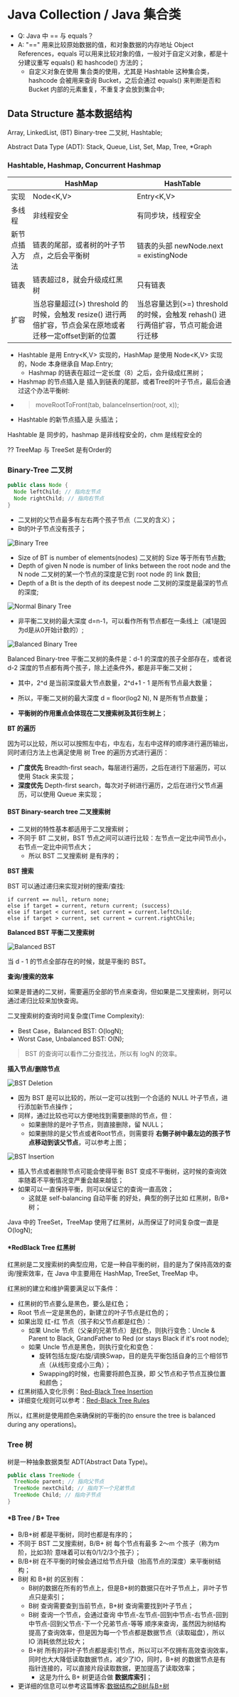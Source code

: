 # Java Collection / Java 集合类

- Q: Java 中 == 与 equals？
- A: "==" 用来比较原始数据的值，和对象数据的内存地址 Object References，equals 可以用来比较对象的值，一般对于自定义对象，都是十分建议重写 equals() 和 hashcode() 方法的；
  + 自定义对象在使用 集合类的使用，尤其是 Hashtable 这种集合类，hashcode 会被用来查询 Bucket，之后会通过 equals() 来判断是否和 Bucket 内部的元素重复，不重复才会放到集合中;

## Data Structure 基本数据结构

Array, LinkedList, (BT) Binary-tree 二叉树, Hashtable;

Abstract Data Type (ADT): Stack, Queue, List, Set, Map, Tree, \*Graph

### Hashtable, Hashmap, Concurrent Hashmap

||HashMap|HashTable|
|-|-|-|
|实现|Node<K,V>|Entry<K,V>|
|多线程|非线程安全|有同步块，线程安全|
|新节点插入方法|链表的尾部，或者树的叶子节点，之后会平衡树|链表的头部 newNode.next = existingNode|
|链表|链表超过8，就会升级成红黑树|只有链表|
|扩容|当总容量超过(>) threshold 的时候，会触发 resize() 进行两倍扩容，节点会呆在原地或者迁移一定offset到新的位置|当总容量达到(>=) threshold的时候，会触发 rehash() 进行两倍扩容，节点可能会进行迁移|

- Hashtable 是用 Entry<K,V> 实现的，HashMap 是使用 Node<K,V> 实现的，Node 本身继承自 Map.Entry;
  + Hashmap 的链表在超过一定长度（8）之后，会升级成红黑树；
- Hashmap 的节点插入是 插入到链表的尾部，或者Tree的叶子节点，最后会通过这个办法平衡树:
- >moveRootToFront(tab, balanceInsertion(root, x));
- Hashtable 的新节点插入是 头插法；

Hashtable 是 同步的，hashmap 是非线程安全的，chm 是线程安全的

?? TreeMap 与 TreeSet 是有Order的

### Binary-Tree 二叉树

```java
public class Node {
  Node leftChild; // 指向左节点
  Node rightChild; // 指向右节点
}
```

- 二叉树的父节点最多有左右两个孩子节点（二叉的含义）；
- Bt的叶子节点没有孩子；

![Binary Tree](../assets/images/binary-tree.png)
- Size of BT is number of elements(nodes) 二叉树的 Size 等于所有节点数;
- Depth of given N node is number of links between the root node and the N node 二叉树的某一个节点的深度是它到 root node 的 link 数目;
- Depth of a Bt is the depth of its deepest node 二叉树的深度是最深的节点的深度;

![Normal Binary Tree](../assets/images/binary-tree.normal.png)

- 非平衡二叉树的最大深度 d=n-1，可以看作所有节点都在一条线上（减1是因为d是从0开始计数的）;

![Balanced Binary Tree](../assets/images/balanced-bt.png)

Balanced Binary-tree 平衡二叉树的条件是：d-1 的深度的孩子全部存在，或者说 d-2 深度的节点都有两个孩子，除上述条件外，都是非平衡二叉树；

- 其中，2^d 是当前深度最大节点数量，2^d+1 - 1 是所有节点最大数量；
- 所以，平衡二叉树的最大深度 d = floor(log2 N), N 是所有节点数量；

- __平衡树的作用重点会体现在二叉搜索树及其衍生树上__；

__BT 的遍历__

因为可以比较，所以可以按照左中右，中左右，左右中这样的顺序进行遍历输出，同时递归方法上也满足使用 树 Tree 的遍历方式进行遍历：
- __广度优先__ Breadth-first seach，每层进行遍历，之后在进行下层遍历，可以使用 Stack 来实现；
- __深度优先__ Depth-first search，每次对子树进行遍历，之后在进行父节点遍历，可以使用 Queue 来实现；

#### BST Binary-search tree 二叉搜索树

- 二叉树的特性基本都适用于二叉搜索树；
- 不同于 BT 二叉树，BST 节点之间可以进行比较：左节点一定比中间节点小，右节点一定比中间节点大；
  + 所以 BST 二叉搜索树 是有序的；

__BST 搜索__

BST 可以通过递归来实现对树的搜索/查找:
```text
if current == null, return none;
else if target = current, return current; (success)
else if target < current, set current = current.leftChild;
else if target > current, set current = current.rightChile;
```

__Balanced BST 平衡二叉搜索树__

![Balanced BST](../assets/images/balanced-bst.png)

当 d - 1 的节点全部存在的时候，就是平衡的 BST。

__查询/搜索的效率__

如果是普通的二叉树，需要遍历全部的节点来查询，但如果是二叉搜索树，则可以通过递归比较来加快查询。

二叉搜索树的查询时间复杂度(Time Complexity):
- Best Case，Balanced BST: O(logN);
- Worst Case, Unbalanced BST: O(N);

>BST 的查询可以看作二分查找法，所以有 logN 的效率。

__插入节点/删除节点__

![BST Deletion](../assets/images/bst.deletion.png)

- 因为 BST 是可以比较的，所以一定可以找到一个合适的 NULL 叶子节点，进行添加新节点操作；
- 同样，通过比较也可以方便地找到需要删除的节点，但：
  + 如果删除的是叶子节点，则直接删除，留 NULL；
  + 如果删除的是父节点或者Root节点，则需要将 __右侧子树中最左边的孩子节点移动到该父节点__，可以参考上图；

![BST Insertion](../assets/images/bst.insertion.png)

- 插入节点或者删除节点可能会使得平衡 BST 变成不平衡树，这时候的查询效率随着不平衡情况变严重会越来越低；
- 如果可以一直保持平衡，则可以保证它的查询一直高效；
  + 这就是 self-balancing 自动平衡 的好处，典型的例子比如 红黑树，B/B+ 树；

Java 中的 TreeSet，TreeMap 使用了红黑树，从而保证了时间复杂度一直是 O(logN);

#### \*RedBlack Tree 红黑树

红黑树是二叉搜索树的典型应用，它是一种自平衡的树，目的是为了保持高效的查询/搜索效率，在 Java 中主要用在 HashMap, TreeSet, TreeMap 中。

红黑树的建立和维护需要满足以下条件：
- 红黑树的节点要么是黑色，要么是红色；
- Root 节点一定是黑色的，新建立的叶子节点是红色的；
- 如果出现 红-红 节点（孩子和父节点都是红色）：
  + 如果 Uncle 节点（父亲的兄弟节点）是红色，则执行变色：Uncle & Parent to Black, GrandFather to Red (or stays Black if it's root node);
  + 如果 Uncle 节点是黑色，则执行变化和变色：
    * 旋转包括左旋/右旋/调换Swap，目的是先平衡包括自身的三个相邻节点（从线形变成小三角）；
    * Swapping的时候，也需要将颜色互换，即 父节点和子节点互换位置和颜色；
- 红黑树插入变化示例：[Red-Black Tree Insertion](../assets/images/rbt.insertion.png)
- 详细变化规则可以参考：[Red-Black Tree Rules](https://www.geeksforgeeks.org/red-black-tree-set-2-insert/)

所以，红黑树是使用颜色来确保树的平衡的(to ensure the tree is balanced during any operations)。

### Tree 树

树是一种抽象数据类型 ADT(Abstract Data Type)。

```java
public class TreeNode {
  TreeNode parent; // 指向父节点
  TreeNode nextChild; // 指向下一个兄弟节点
  TreeNode Child; // 指向子节点
}
```

#### \*B Tree / B+ Tree

- B/B+树 都是平衡树，同时也都是有序的；
- 不同于 BST 二叉搜索树，B/B+ 树 每个节点有最多 2～m 个孩子（称为m阶，比如3阶 意味着可以有0/1/2/3个孩子）；
- B/B+树 在不平衡的时候会通过给节点升级（抬高节点的深度）来平衡树结构；
- B树 和 B+树 的区别有：
  + B树的数据在所有的节点上，但是B+树的数据只在叶子节点上，非叶子节点只是索引；
  + B树 查询需要查到当前节点，B+树 查询需要找到叶子节点；
  + B树 查询一个节点，会通过查询 中节点-左节点-回到中节点-右节点-回到中节点-回到父节点-下一个兄弟节点-等等 顺序来查询，虽然因为树结构提高了查询效率，但是因为每一个节点都是数据节点（读取磁盘），所以 IO 消耗依然比较大；
  + B+树 所有的非叶子节点都是索引节点，所以可以不仅拥有高效查询效率，同时也大大降低读取数据节点，减少了IO，同时，B+树 的数据节点是有指针连接的，可以直接片段读取数据，更加提高了读取效率；
    * 这是为什么 B+ 树更适合做 __数据库索引__；
- 更详细的信息可以参考这篇博客:[数据结构之B树与B+树](https://www.jianshu.com/p/cf7dba86c391)
